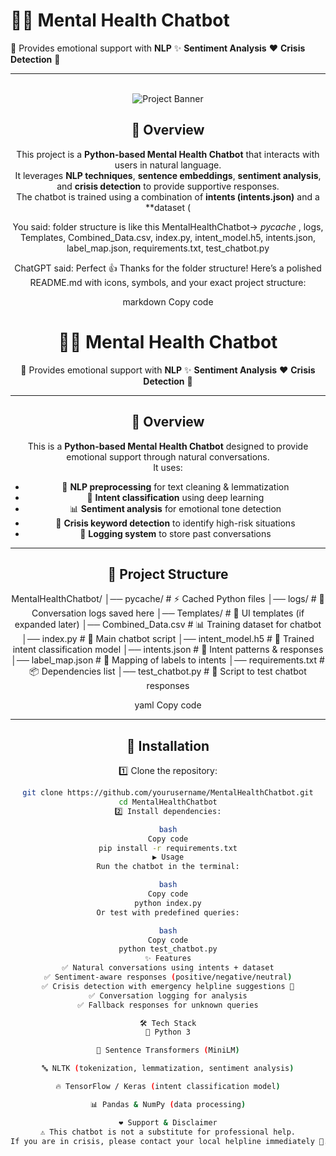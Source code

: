 # 🧠💬 Mental Health Chatbot  
🤖 Provides emotional support with **NLP** ✨ **Sentiment Analysis** ❤️ **Crisis Detection** 🚨  

---
<div align="center">
  <br />
    <img src="public/hero.png" alt="Project Banner">
  <br />

## 📌 Overview  
This project is a **Python-based Mental Health Chatbot** that interacts with users in natural language.  
It leverages **NLP techniques**, **sentence embeddings**, **sentiment analysis**, and **crisis detection** to provide supportive responses.  
The chatbot is trained using a combination of **intents (intents.json)** and a **dataset (






You said:
folder structure is like this MentalHealthChatbot-> _pycache_ , logs, Templates, Combined_Data.csv, index.py, intent_model.h5, intents.json, label_map.json, requirements.txt, test_chatbot.py


ChatGPT said:
Perfect 👍 Thanks for the folder structure!
Here’s a polished README.md with icons, symbols, and your exact project structure:

markdown
Copy code
# 🧠💬 Mental Health Chatbot  
🤖 Provides emotional support with **NLP** ✨ **Sentiment Analysis** ❤️ **Crisis Detection** 🚨  

---

## 📌 Overview  
This is a **Python-based Mental Health Chatbot** designed to provide emotional support through natural conversations.  
It uses:  
- 📝 **NLP preprocessing** for text cleaning & lemmatization  
- 🧾 **Intent classification** using deep learning  
- 📊 **Sentiment analysis** for emotional tone detection  
- 🚨 **Crisis keyword detection** to identify high-risk situations  
- 💾 **Logging system** to store past conversations  

---

## 📂 Project Structure  

MentalHealthChatbot/
│── pycache/ # ⚡ Cached Python files
│── logs/ # 📝 Conversation logs saved here
│── Templates/ # 📑 UI templates (if expanded later)
│── Combined_Data.csv # 📊 Training dataset for chatbot
│── index.py # 🧠 Main chatbot script
│── intent_model.h5 # 🤖 Trained intent classification model
│── intents.json # 📂 Intent patterns & responses
│── label_map.json # 🔖 Mapping of labels to intents
│── requirements.txt # 📦 Dependencies list
│── test_chatbot.py # 🧪 Script to test chatbot responses

yaml
Copy code

---

## 🚀 Installation  

1️⃣ Clone the repository:  
```bash
git clone https://github.com/yourusername/MentalHealthChatbot.git
cd MentalHealthChatbot
2️⃣ Install dependencies:

bash
Copy code
pip install -r requirements.txt
▶️ Usage
Run the chatbot in the terminal:

bash
Copy code
python index.py
Or test with predefined queries:

bash
Copy code
python test_chatbot.py
✨ Features
✅ Natural conversations using intents + dataset
✅ Sentiment-aware responses (positive/negative/neutral)
✅ Crisis detection with emergency helpline suggestions 🚨
✅ Conversation logging for analysis
✅ Fallback responses for unknown queries

🛠️ Tech Stack
🐍 Python 3

🤗 Sentence Transformers (MiniLM)

🔤 NLTK (tokenization, lemmatization, sentiment analysis)

🔥 TensorFlow / Keras (intent classification model)

📊 Pandas & NumPy (data processing)

❤️ Support & Disclaimer
⚠️ This chatbot is not a substitute for professional help.
If you are in crisis, please contact your local helpline immediately 🚨.
